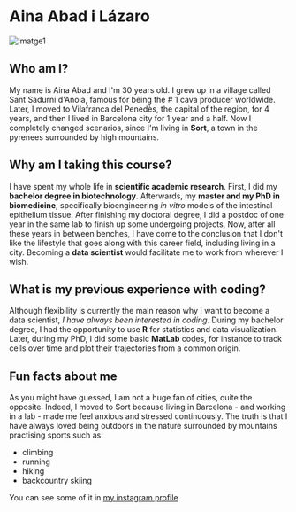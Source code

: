 # Aina Abad i Lázaro

![imatge1](assignments/assets/images/image1.jpeg)

## Who am I?

My name is Aina Abad and I'm 30 years old. I grew up in a village called Sant Sadurní d'Anoia, famous for being the # 1 cava producer worldwide. Later, I moved to Vilafranca del Penedès, the capital of the region, for 4 years, and then I lived in Barcelona city for 1 year and a half. Now I completely changed scenarios, since I'm living in **Sort**, a town in the pyrenees surrounded by high mountains.

## Why am I taking this course?

I have spent my whole life in **scientific academic research**. First, I did my **bachelor degree in biotechnology**. Afterwards, my **master and my PhD in biomedicine**, specifically bioengineering *in vitro* models of the intestinal epithelium tissue. After finishing my doctoral degree, I did a postdoc of one year in the same lab to finish up some undergoing projects, Now, after all these years in between benches, I have come to the conclusion that I don't like the lifestyle that goes along with this career field, including living in a city. Becoming a **data scientist** would facilitate me to work from wherever I wish.

## What is my previous experience with coding?

Although flexibility is currently the main reason why I want to become a data scientist, *I have always been interested in coding*. During my bachelor degree, I had the opportunity to use **R** for statistics and data visualization. Later, during my PhD, I did some basic **MatLab** codes, for instance to track cells over time and plot their trajectories from a common origin.

## Fun facts about me

As you might have guessed, I am not a huge fan of cities, quite the opposite. Indeed, I moved to Sort because living in Barcelona - and working in a lab - made me feel anxious and stressed continuously. The truth is that I have always loved being outdoors in the nature surrounded by mountains practising sports such as:
- climbing
- running
- hiking
- backcountry skiing

You can see some of it in [my instagram profile](https://www.instagram.com/ainaabad/)
